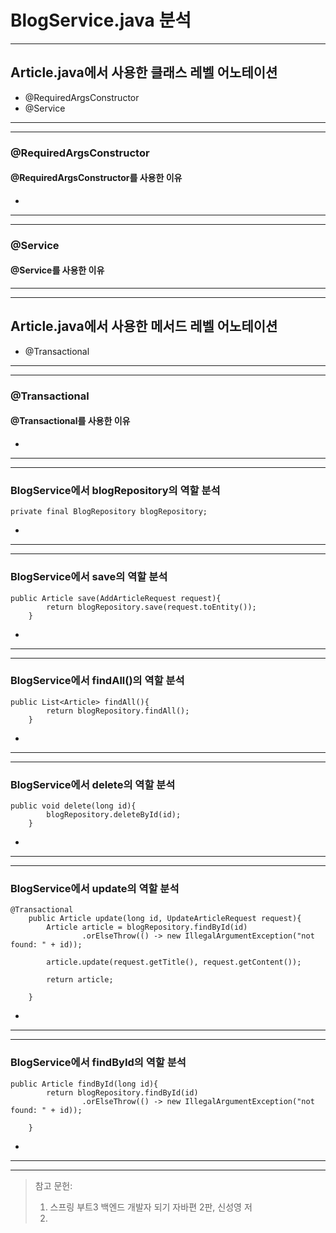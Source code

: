 # BlogService.java 분석
--- 

## Article.java에서 사용한 클래스 레벨 어노테이션

- @RequiredArgsConstructor 
- @Service

---

---

### @RequiredArgsConstructor
#### @RequiredArgsConstructor를 사용한 이유

- 

---

---

### @Service
#### @Service를 사용한 이유

---

---

## Article.java에서 사용한 메서드 레벨 어노테이션

- @Transactional

--- 

---

### @Transactional
#### @Transactional를 사용한 이유

- 

---

---

### BlogService에서 blogRepository의 역할 분석

```
private final BlogRepository blogRepository;
```

- 

---

---

### BlogService에서 save의 역할 분석

```
public Article save(AddArticleRequest request){
        return blogRepository.save(request.toEntity());
    }
```

- 

---

---

### BlogService에서 findAll()의 역할 분석

```
public List<Article> findAll(){
        return blogRepository.findAll();
    }
```

- 

---

---

### BlogService에서 delete의 역할 분석

```
public void delete(long id){
        blogRepository.deleteById(id);
    }
```

- 

---

---

### BlogService에서 update의 역할 분석

```
@Transactional
    public Article update(long id, UpdateArticleRequest request){
        Article article = blogRepository.findById(id)
                .orElseThrow(() -> new IllegalArgumentException("not found: " + id));

        article.update(request.getTitle(), request.getContent());

        return article;
      
    }
```

- 

---

---

### BlogService에서 findById의 역할 분석

```
public Article findById(long id){
        return blogRepository.findById(id)
                .orElseThrow(() -> new IllegalArgumentException("not found: " + id));
    
    }
```

- 

---

---

> 참고 문헌:
> 1. 스프링 부트3 백엔드 개발자 되기 자바편 2판, 신성영 저
> 2.